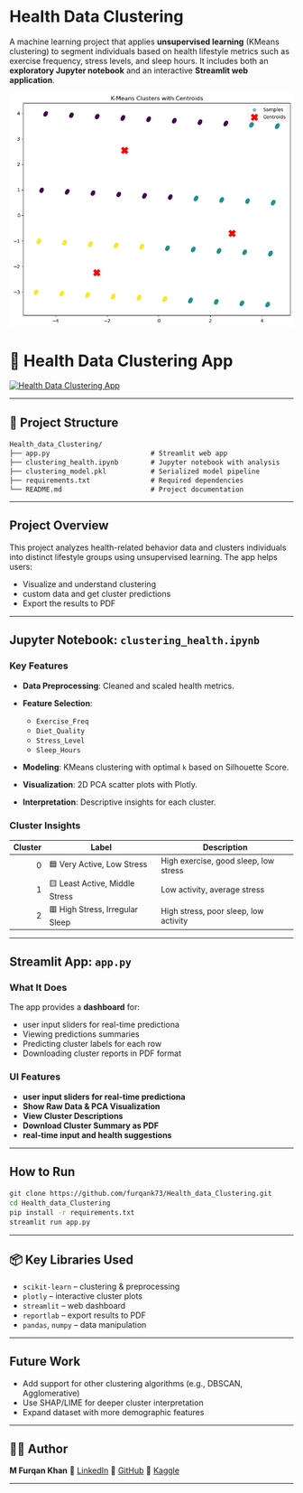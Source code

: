 # Health Data Clustering

A machine learning project that applies **unsupervised learning** (KMeans clustering) to segment individuals based on health lifestyle metrics such as exercise frequency, stress levels, and sleep hours. It includes both an **exploratory Jupyter notebook** and an interactive **Streamlit web application**.

![Cluster Plot](image.png)


# 🧠 Health Data Clustering App

[![Health Data Clustering App](https://static.streamlit.io/badges/streamlit_badge_black_white.svg)](https://healthclustering.streamlit.app/)

---

## 📁 Project Structure

```
Health_data_Clustering/
├── app.py                         # Streamlit web app
├── clustering_health.ipynb        # Jupyter notebook with analysis
├── clustering_model.pkl           # Serialized model pipeline
├── requirements.txt               # Required dependencies
└── README.md                      # Project documentation
```

---

##  Project Overview

This project analyzes health-related behavior data and clusters individuals into distinct lifestyle groups using unsupervised learning. The app helps users:

* Visualize and understand clustering
* custom data and get cluster predictions
* Export the results to PDF

---

##  Jupyter Notebook: `clustering_health.ipynb`

###  Key Features

* **Data Preprocessing**: Cleaned and scaled health metrics.
* **Feature Selection**:

  * `Exercise_Freq`
  * `Diet_Quality`
  * `Stress_Level`
  * `Sleep_Hours`
* **Modeling**: KMeans clustering with optimal `k` based on Silhouette Score.
* **Visualization**: 2D PCA scatter plots with Plotly.
* **Interpretation**: Descriptive insights for each cluster.

###  Cluster Insights

| Cluster | Label                           | Description                           |
| ------: | ------------------------------- | ------------------------------------- |
|       0 | 🟦 Very Active, Low Stress      | High exercise, good sleep, low stress |
|       1 | 🟨 Least Active, Middle Stress  | Low activity, average stress          |
|       2 | 🟥 High Stress, Irregular Sleep | High stress, poor sleep, low activity |

---

##  Streamlit App: `app.py`

###  What It Does

The app provides a **dashboard** for:

* user input sliders for real-time predictiona
* Viewing predictions summaries
* Predicting cluster labels for each row
* Downloading cluster reports in PDF format

###  UI Features

*  **user input sliders for real-time predictiona**
*  **Show Raw Data & PCA Visualization**
*  **View Cluster Descriptions**
*  **Download Cluster Summary as PDF**
*  **real-time input and health suggestions**

---

##  How to Run

```bash
git clone https://github.com/furqank73/Health_data_Clustering.git
cd Health_data_Clustering
pip install -r requirements.txt
streamlit run app.py
```

---

## 📦 Key Libraries Used

* `scikit-learn` – clustering & preprocessing
* `plotly` – interactive cluster plots
* `streamlit` – web dashboard
* `reportlab` – export results to PDF
* `pandas`, `numpy` – data manipulation

---

##  Future Work

* Add support for other clustering algorithms (e.g., DBSCAN, Agglomerative)
* Use SHAP/LIME for deeper cluster interpretation
* Expand dataset with more demographic features

---

## 🙋‍♂️ Author

**M Furqan Khan**
📌 [LinkedIn](https://www.linkedin.com/in/furqan-khan-256798268/)
📂 [GitHub](https://github.com/furqank73)
🧠 [Kaggle](https://www.kaggle.com/fkgaming)

---